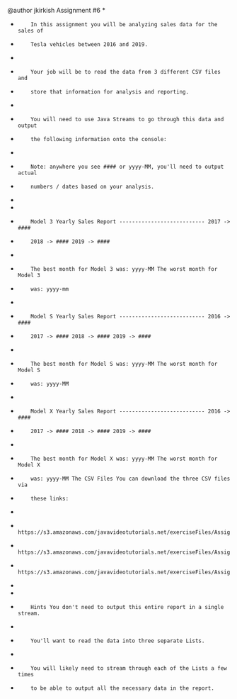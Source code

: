 @author jkirkish Assignment #6
 * 
 *         In this assignment you will be analyzing sales data for the sales of
 *         Tesla vehicles between 2016 and 2019.
 * 
 *         Your job will be to read the data from 3 different CSV files and
 *         store that information for analysis and reporting.
 * 
 *         You will need to use Java Streams to go through this data and output
 *         the following information onto the console:
 * 
 *         Note: anywhere you see #### or yyyy-MM, you'll need to output actual
 *         numbers / dates based on your analysis.
 * 
 * 
 *         Model 3 Yearly Sales Report --------------------------- 2017 -> ####
 *         2018 -> #### 2019 -> ####
 * 
 *         The best month for Model 3 was: yyyy-MM The worst month for Model 3
 *         was: yyyy-mm
 * 
 *         Model S Yearly Sales Report --------------------------- 2016 -> ####
 *         2017 -> #### 2018 -> #### 2019 -> ####
 * 
 *         The best month for Model S was: yyyy-MM The worst month for Model S
 *         was: yyyy-MM
 * 
 *         Model X Yearly Sales Report --------------------------- 2016 -> ####
 *         2017 -> #### 2018 -> #### 2019 -> ####
 * 
 *         The best month for Model X was: yyyy-MM The worst month for Model X
 *         was: yyyy-MM The CSV Files You can download the three CSV files via
 *         these links:
 * 
 *         https://s3.amazonaws.com/javavideotutorials.net/exerciseFiles/Assignment6/model3.csv
 *         https://s3.amazonaws.com/javavideotutorials.net/exerciseFiles/Assignment6/modelS.csv
 *         https://s3.amazonaws.com/javavideotutorials.net/exerciseFiles/Assignment6/modelX.csv
 * 
 * 
 *         Hints You don't need to output this entire report in a single stream.
 * 
 *         You'll want to read the data into three separate Lists.
 * 
 *         You will likely need to stream through each of the Lists a few times
 *         to be able to output all the necessary data in the report.
